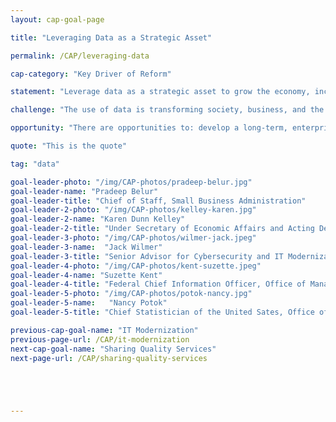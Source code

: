 ```yaml
---
layout: cap-goal-page

title: "Leveraging Data as a Strategic Asset"

permalink: /CAP/leveraging-data

cap-category: "Key Driver of Reform"

statement: "Leverage data as a strategic asset to grow the economy, increase the effectiveness of the Federal Government, facilitate oversight, and promote transparency."

challenge: "The use of data is transforming society, business, and the economy. Data provided by the Federal Government have a unique place in society and maintaining trust in Federal data is pivotal to a democratic process. The Federal Government needs a robust, integrated approach to using data to deliver on mission, serve customers, and steward resources while respecting privacy and confidentiality."

opportunity: "There are opportunities to: develop a long-term, enterprise-wide Federal Data Strategy to better govern and leverage the Federal Government’s data; enable government data to be accessible and useful for the American public, businesses, and researchers; improve the use of data for decision-making and accountability for the Federal Government, including for policy-making, innovation, oversight, and learning."

quote: "This is the quote"

tag: "data"

goal-leader-photo: "/img/CAP-photos/pradeep-belur.jpg"
goal-leader-name: "Pradeep Belur"
goal-leader-title: "Chief of Staff, Small Business Administration"
goal-leader-2-photo: "/img/CAP-photos/kelley-karen.jpg"
goal-leader-2-name: "Karen Dunn Kelley"
goal-leader-2-title: "Under Secretary of Economic Affairs and Acting Deputy Secretary, Department of Commerce"
goal-leader-3-photo: "/img/CAP-photos/wilmer-jack.jpeg"
goal-leader-3-name:  "Jack Wilmer"
goal-leader-3-title: "Senior Advisor for Cybersecurity and IT Modernization, Office of Science and Technology Policy"
goal-leader-4-photo: "/img/CAP-photos/kent-suzette.jpeg"
goal-leader-4-name: "Suzette Kent"
goal-leader-4-title: "Federal Chief Information Officer, Office of Management and Budget"
goal-leader-5-photo: "/img/CAP-photos/potok-nancy.jpg"
goal-leader-5-name:   "Nancy Potok"
goal-leader-5-title: "Chief Statistician of the United Sates, Office of Management and Budget"

previous-cap-goal-name: "IT Modernization"
previous-page-url: /CAP/it-modernization
next-cap-goal-name: "Sharing Quality Services"
next-page-url: /CAP/sharing-quality-services





---
```


